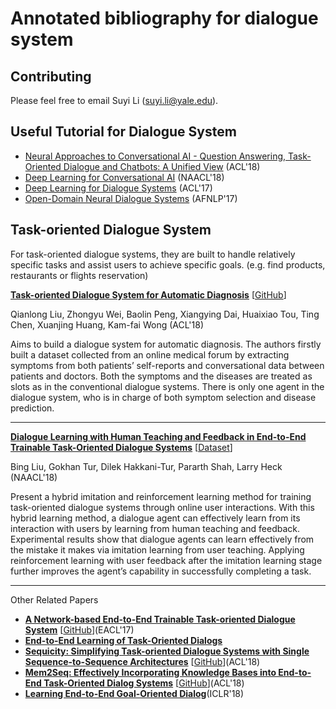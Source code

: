 # Annotated bibliography for dialogue system

## Contributing
Please feel free to email Suyi Li (suyi.li@yale.edu).

## Useful Tutorial for Dialogue System

-	[Neural Approaches to Conversational AI - Question Answering, Task-Oriented Dialogue and Chatbots: A Unified View](https://arxiv.org/pdf/1809.08267.pdf) (ACL'18)
-	[Deep Learning for Conversational AI](https://www.poly-ai.com/docs/naacl18.pdf) (NAACL'18)
-	[Deep Learning for Dialogue Systems](http://aclweb.org/anthology/P17-5004) (ACL'17)
-	[Open-Domain Neural Dialogue Systems](http://aclweb.org/anthology/I17-5003) (AFNLP'17)


## Task-oriented Dialogue System
For task-oriented dialogue systems, they are built to handle relatively specific tasks and assist users to achieve specific goals. (e.g. find products, restaurants or flights reservation)


[**Task-oriented Dialogue System for Automatic Diagnosis**](http://aclweb.org/anthology/P18-2033) [[GitHub](https://github.com/LiuQL2/MedicalChatbot)]

Qianlong Liu, Zhongyu Wei, Baolin Peng, Xiangying Dai, Huaixiao Tou, Ting Chen, Xuanjing Huang, Kam-fai Wong (ACL'18)

Aims to build a dialogue system for automatic diagnosis. The authors firstly built a dataset collected from an online medical forum by extracting symptoms from both patients’ self-reports and conversational data between patients and doctors. Both the symptoms and the diseases are treated as slots as in the conventional dialogue systems. There is only one agent in the dialogue system, who is in charge of both symptom selection and disease prediction.

***

[**Dialogue Learning with Human Teaching and Feedback in End-to-End Trainable Task-Oriented Dialogue Systems**](https://arxiv.org/pdf/1804.06512.pdf) [[Dataset](https://github.com/google-research-datasets/simulated-dialogue)]

Bing Liu, Gokhan Tur, Dilek Hakkani-Tur, Pararth Shah, Larry Heck (NAACL'18)

Present a hybrid imitation and reinforcement learning method for training task-oriented dialogue systems through online user interactions. With this hybrid learning method, a dialogue agent can effectively learn from its interaction with users by learning from human teaching and feedback. Experimental results show that dialogue agents can learn effectively from the mistake it makes via imitation learning from user teaching. Applying reinforcement learning with user feedback after the imitation learning stage further improves the agent’s capability in successfully completing a task.

***

Other Related Papers
* [**A Network-based End-to-End Trainable Task-oriented Dialogue System**](https://arxiv.org/pdf/1604.04562.pdf) [[GitHub](https://github.com/shawnwun/NNDIAL)](EACL'17)
* [**End-to-End Learning of Task-Oriented Dialogs**](http://aclweb.org/anthology/N18-4010)
* [**Sequicity: Simplifying Task-oriented Dialogue Systems with Single Sequence-to-Sequence Architectures**](http://aclweb.org/anthology/P18-1133) [[GitHub](https://github.com/WING-NUS/sequicity)](ACL'18)
* [**Mem2Seq: Effectively Incorporating Knowledge Bases into End-to-End Task-Oriented Dialog Systems**](http://aclweb.org/anthology/P18-1136) [[GitHub](https://github.com/HLTCHKUST/Mem2Seq)](ACL'18)
* [**Learning End-to-End Goal-Oriented Dialog**](https://arxiv.org/pdf/1605.07683.pdf)(ICLR'18)
